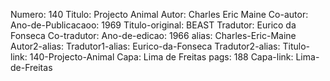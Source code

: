 Numero: 140
Titulo: Projecto Animal
Autor: Charles Eric Maine
Co-autor: 
Ano-de-Publicacaoo: 1969
Titulo-original: BEAST
Tradutor: Eurico da Fonseca
Co-tradutor: 
Ano-de-edicao: 1966
alias: Charles-Eric-Maine
Autor2-alias: 
Tradutor1-alias: Eurico-da-Fonseca
Tradutor2-alias: 
Titulo-link: 140-Projecto-Animal
Capa: Lima de Freitas
pags: 188
Capa-link: Lima-de-Freitas